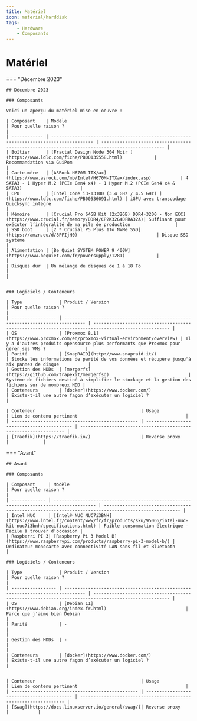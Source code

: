 ```yaml
---
title: Matériel
icon: material/harddisk
tags:
    - Hardware
    - Composants
---
```


# Matériel

=== "Décembre 2023"

    ## Décembre 2023

    ### Composants

    Voici un aperçu du matériel mise en oeuvre :

    | Composant    | Modèle                                                                                 | Pour quelle raison ?                                                                           |
    | ------------ | -------------------------------------------------------------------------------------- | ---------------------------------------------------------------------------------------------- |
    | Boîtier      | [Fractal Design Node 304 Noir ](https://www.ldlc.com/fiche/PB00135558.html)            | Recommandation via GuiPom                                                                      |
    | Carte-mère   | [ASRock H670M-ITX/ax](https://www.asrock.com/mb/Intel/H670M-ITXax/index.asp)           | 4 SATA3 - 1 Hyper M.2 (PCIe Gen4 x4) - 1 Hyper M.2 (PCIe Gen4 x4 & SATA3)                      |
    | CPU          | [Intel Core i3-13100 (3.4 GHz / 4.5 GHz) ](https://www.ldlc.com/fiche/PB00536091.html) | iGPU avec transcodage Quicksync intégré                                                        |
    | Mémoire      | [Crucial Pro 64GB Kit (2x32GB) DDR4-3200 - Non ECC](https://www.crucial.fr/memory/DDR4/CP2K32G4DFRA32A)| Suffisant pour exécuter l’intégralité de ma pile de production                 |
    | SSD boot     | [2 * Crucial P5 Plus 1To NVMe SSD](https://amzn.eu/d/8PFIjH0)                              | Disque SSD système                                                                             |
    | Alimentation | [Be Quiet SYSTEM POWER 9 400W](https://www.bequiet.com/fr/powersupply/1281)            |                                                                                                |
    | Disques dur  | Un mélange de disques de 1 à 18 To                                                     |                                                                                                |

    
    ### Logiciels / Conteneurs

    | Type              | Produit / Version                                          | Pour quelle raison ?                                                                                                    |
    | ----------------- | ------------------------------------------------------------------------------ | --------------------------------------------------------------------------------------------------- |
    | OS                | [Proxmox 8.1](https://www.proxmox.com/en/proxmox-virtual-environment/overview) | Il y a d'autres produits opensource plus performants que Proxmox pour gérer ses VMs ?               |
    | Parité            | [SnapRAID](http://www.snapraid.it/)                                            | Stocke les informations de parité de vos données et récupère jusqu'à six pannes de disque           |
    | Gestion des HDDs  | [mergerfs](https://github.com/trapexit/mergerfsd)                              | Système de fichiers destiné à simplifier le stockage et la gestion des fichiers sur de nombreux HDD |
    | Conteneurs        | [docker](https://www.docker.com/)                                              | Existe-t-il une autre façon d’exécuter un logiciel ?                                                |

    | Conteneur                                        | Usage                                    | Lien de contenu pertinent                                         |
    | ------------------------------------------------ | ------------------------------------------ | ---------------------------------------------------------------- |
    | [Traefik](https://traefik.io/)                   | Reverse proxy                              |             |


=== "Avant"
    
    ## Avant

    ### Composants

    | Composant     | Modèle                                                                                 | Pour quelle raison ?                                                                                |
    | ------------- | -------------------------------------------------------------------------------------- | --------------------------------------------------------------------------------------------------- |
    | Intel NUC     | [Intel® NUC NUC7i3BNH](https://www.intel.fr/content/www/fr/fr/products/sku/95066/intel-nuc-kit-nuc7i3bnh/specifications.html) | Faible consommation électrique - Facile à trouver d'occasion |
    | Raspberri PI 3| [Raspberry Pi 3 Model B](https://www.raspberrypi.com/products/raspberry-pi-3-model-b/) | Ordinateur monocarte avec connectivité LAN sans fil et Bluetooth                                    |

    ### Logiciels / Conteneurs

    | Type              | Produit / Version                                          | Pour quelle raison ?                                                                                                    |
    | ----------------- | ------------------------------------------------------------------------------ | --------------------------------------------------------------------------------------------------- |
    | OS                | [Debian 11](https://www.debian.org/index.fr.html)                              | Parce que j'aime bien Debian                                                                        |
    | Parité            | -                                                                              |                                                                                                     |
    | Gestion des HDDs  | -                                                                              |                                                                                                     |
    | Conteneurs        | [docker](https://www.docker.com/)                                              | Existe-t-il une autre façon d’exécuter un logiciel ?                                                 |


    | Conteneur                                        | Usage                                    | Lien de contenu pertinent                                         |
    | ------------------------------------------------ | ------------------------------------------ | ---------------------------------------------------------------- |
    | [Swag](https://docs.linuxserver.io/general/swag/)| Reverse proxy                              |           |
    

